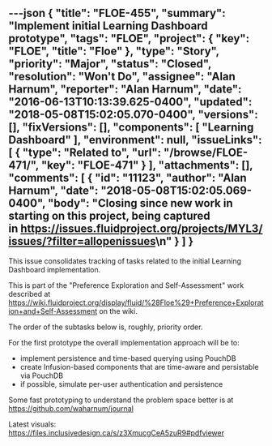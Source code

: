 ---json
{
  "title": "FLOE-455",
  "summary": "Implement initial Learning Dashboard prototype",
  "tags": "FLOE",
  "project": {
    "key": "FLOE",
    "title": "Floe"
  },
  "type": "Story",
  "priority": "Major",
  "status": "Closed",
  "resolution": "Won't Do",
  "assignee": "Alan Harnum",
  "reporter": "Alan Harnum",
  "date": "2016-06-13T10:13:39.625-0400",
  "updated": "2018-05-08T15:02:05.070-0400",
  "versions": [],
  "fixVersions": [],
  "components": [
    "Learning Dashboard"
  ],
  "environment": null,
  "issueLinks": [
    {
      "type": "Related to",
      "url": "/browse/FLOE-471/",
      "key": "FLOE-471"
    }
  ],
  "attachments": [],
  "comments": [
    {
      "id": "11123",
      "author": "Alan Harnum",
      "date": "2018-05-08T15:02:05.069-0400",
      "body": "Closing since new work in starting on this project, being captured in <https://issues.fluidproject.org/projects/MYL3/issues/?filter=allopenissues>\n"
    }
  ]
}
---
This issue consolidates tracking of tasks related to the initial Learning Dashboard implementation.

This is part of the "Preference Exploration and Self-Assessment" work described at <https://wiki.fluidproject.org/display/fluid/%28Floe%29+Preference+Exploration+and+Self-Assessment> on the wiki.

The order of the subtasks below is, roughly, priority order.

For the first prototype the overall implementation approach will be to:

* implement persistence and time-based querying using PouchDB
* create Infusion-based components that are time-aware and persistable via PouchDB
* if possible, simulate per-user authentication and persistence

Some fast prototyping to understand the problem space better is at <https://github.com/waharnum/journal>

Latest visuals: <https://files.inclusivedesign.ca/s/z3XmucgCeA5zuR9#pdfviewer>

        